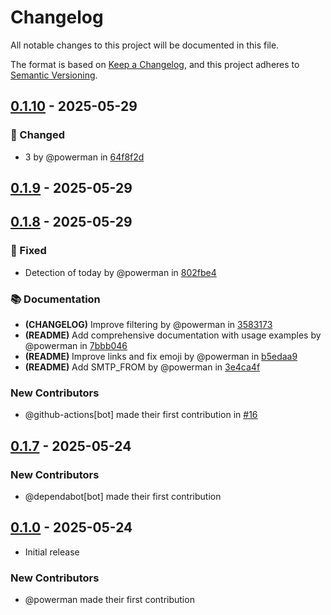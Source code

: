 # Changelog

All notable changes to this project will be documented in this file.

The format is based on [Keep a Changelog](https://keepachangelog.com/en/1.1.0/),
and this project adheres to [Semantic Versioning](https://semver.org/spec/v2.0.0.html).

## [0.1.10] - 2025-05-29

### 🔔 Changed

- 3 by @powerman in [64f8f2d]

[0.1.10]: https://github.com/powerman/md-tasks-notify/compare/v0.1.9..v0.1.10
[64f8f2d]: https://github.com/powerman/md-tasks-notify/commit/64f8f2d10276f1a8e1672489f97bd4278af17efb

## [0.1.9] - 2025-05-29

[0.1.9]: https://github.com/powerman/md-tasks-notify/compare/v0.1.8..v0.1.9

## [0.1.8] - 2025-05-29

### 🐛 Fixed

- Detection of today by @powerman in [802fbe4]

### 📚 Documentation

- **(CHANGELOG)** Improve filtering by @powerman in [3583173]
- **(README)** Add comprehensive documentation with usage examples by @powerman in [7bbb046]
- **(README)** Improve links and fix emoji by @powerman in [b5edaa9]
- **(README)** Add SMTP_FROM by @powerman in [3e4ca4f]

### New Contributors

- @github-actions[bot] made their first contribution in [#16](https://github.com/powerman/md-tasks-notify/pull/16)

[0.1.8]: https://github.com/powerman/md-tasks-notify/compare/v0.1.7..v0.1.8
[802fbe4]: https://github.com/powerman/md-tasks-notify/commit/802fbe405f097ccce1ec55119a86a15d04ddb116
[7bbb046]: https://github.com/powerman/md-tasks-notify/commit/7bbb0467f665bf62761742d6819d36589760076b
[b5edaa9]: https://github.com/powerman/md-tasks-notify/commit/b5edaa9ab5aa61c9a9b33b002d968de7cea60176
[3e4ca4f]: https://github.com/powerman/md-tasks-notify/commit/3e4ca4f55327e13129b3f4e230100c5df2b8108c
[3583173]: https://github.com/powerman/md-tasks-notify/commit/3583173bdb8979150738a594ee1b946f5ecf2afc

## [0.1.7] - 2025-05-24

### New Contributors

- @dependabot[bot] made their first contribution

[0.1.7]: https://github.com/powerman/md-tasks-notify/compare/v0.1.0..v0.1.7

## [0.1.0] - 2025-05-24

- Initial release

### New Contributors

- @powerman made their first contribution

[0.1.0]: https://github.com/powerman/md-tasks-notify/compare/%40%7B10year%7D..v0.1.0
[56ad2b1]: https://github.com/powerman/md-tasks-notify/commit/56ad2b155443daa51bcd7a521ba3e9db7702bb0f
[3e95996]: https://github.com/powerman/md-tasks-notify/commit/3e95996d6f2a25f07d91a012fcd5f82da70c465b
[d6abb32]: https://github.com/powerman/md-tasks-notify/commit/d6abb32babdc35880666560d70c3ca74deb59eb2
[2b66503]: https://github.com/powerman/md-tasks-notify/commit/2b66503358e844c80981f50e540e4a70aded83d4
[fa26462]: https://github.com/powerman/md-tasks-notify/commit/fa264628ef01e54da7c4df3bd0bb6554a9e2d830
[3504c3f]: https://github.com/powerman/md-tasks-notify/commit/3504c3ff7a7f9d74600c73f4bb2f6612293de4c1
[fbb99fb]: https://github.com/powerman/md-tasks-notify/commit/fbb99fbbfd3f0ddf5853d6846a1bbb6984327204
[9a66f35]: https://github.com/powerman/md-tasks-notify/commit/9a66f357bd76758e993e2f5f7b2f157da6dae5f7
[9e90d57]: https://github.com/powerman/md-tasks-notify/commit/9e90d57a7163dd69f6407616dc5239df86cf3700

<!-- generated by git-cliff -->
